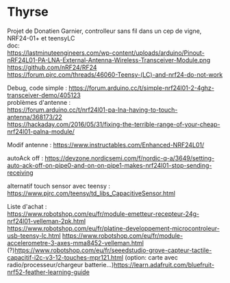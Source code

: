 # Thyrse
Projet de Donatien Garnier, controlleur sans fil dans un cep de vigne, NRF24-01+ et teensyLC  
doc:  
https://lastminuteengineers.com/wp-content/uploads/arduino/Pinout-nRF24L01-PA-LNA-External-Antenna-Wireless-Transceiver-Module.png  
https://github.com/nRF24/RF24  
https://forum.pjrc.com/threads/46060-Teensy-(LC)-and-nrf24-do-not-work  

Debug, code simple : https://forum.arduino.cc/t/simple-nrf24l01-2-4ghz-transceiver-demo/405123  
problèmes d'antenne :   
https://forum.arduino.cc/t/nrf24l01-pa-lna-having-to-touch-antenna/368173/22  
https://hackaday.com/2016/05/31/fixing-the-terrible-range-of-your-cheap-nrf24l01-palna-module/  

  
Modif antenne : https://www.instructables.com/Enhanced-NRF24L01/  
    
autoAck off : https://devzone.nordicsemi.com/f/nordic-q-a/3649/setting-auto-ack-off-on-pipe0-and-on-on-pipe1-makes-nrf24l01-stop-sending-receiving
  
alternatif touch sensor avec teensy : https://www.pjrc.com/teensy/td_libs_CapacitiveSensor.html
  

Liste d'achat :  
https://www.robotshop.com/eu/fr/module-emetteur-recepteur-24g-nrf24l01-velleman-2pk.html  
https://www.robotshop.com/eu/fr/platine-developpement-microcontroleur-usb-teensy-lc.html
https://www.robotshop.com/eu/fr/module-accelerometre-3-axes-mma8452-velleman.html
(?)https://www.robotshop.com/eu/fr/seeedstudio-grove-capteur-tactile-capacitif-i2c-v3-12-touches-mpr121.html
(option: carte avec radio/processeur/chargeur batterie...)https://learn.adafruit.com/bluefruit-nrf52-feather-learning-guide  
